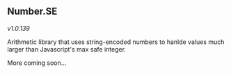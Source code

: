 
## Number.SE

*v1.0.139*

Arithmetic library that uses string-encoded numbers to hanlde values much larger than Javascript's max safe integer.

More coming soon...
